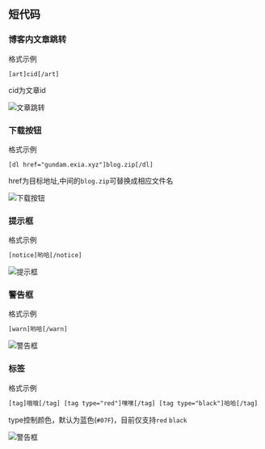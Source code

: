 ## 短代码



### 博客内文章跳转

格式示例

```
[art]cid[/art]
```

cid为文章id

![文章跳转](https://cdn.exia.xyz/img/G_theme_art2art.png)



### 下载按钮

格式示例

```
[dl href="gundam.exia.xyz"]blog.zip[/dl]
```

href为目标地址,中间的`blog.zip`可替换成相应文件名

![下载按钮](https://cdn.exia.xyz/img/G_theme_btn_download.png)

### 提示框

格式示例

```html
[notice]哟哈[/notice]
```

![提示框](https://cdn.exia.xyz/img/G_themes_shortcode_notice.png)

### 警告框

格式示例

```html
[warn]哟哈[/warn]
```

![警告框](https://cdn.exia.xyz/img/G_themes_shortcode_warn.png)

### 标签

格式示例

```html
[tag]哦哦[/tag] [tag type="red"]嘿嘿[/tag] [tag type="black"]哈哈[/tag]
```

type控制颜色，默认为蓝色(`#07F`)，目前仅支持`red` `black`

![警告框](https://cdn.exia.xyz/img/G_themes_shortcode_tags.png)

